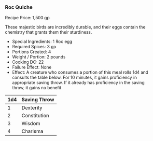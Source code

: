 ### Roc Quiche

Recipe Price: 1,500 gp

These majestic birds are incredibly durable, and their eggs contain the chemistry that grants them their sturdiness.

- ﻿﻿Special Ingredients: 1 Roc egg
- ﻿﻿Required Spices: 3 gp
- ﻿﻿Portions Created: 4
- ﻿﻿Weight / Portion: 2 pounds
- ﻿﻿Cooking DC: 22
- ﻿﻿Failure Effect: None
- ﻿﻿Effect: A creature who consumes a portion of this meal rolls 1d4 and consults the table below. For 10 minutes, it gains proficiency in appropriate saving throw. If it already has proficiency in the saving throw, it gains no benefit  

| 1d4 | Saving Throw |
| --- | ------------ |
| 1   | Dexterity    |
| 2   | Constitution |
| 3   | Wisdom       |
| 4   | Charisma     |